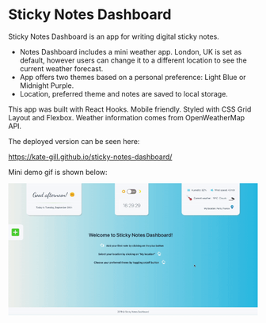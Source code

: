 # Sticky Notes Dashboard

Sticky Notes Dashboard is an app for writing digital sticky notes. 

* Notes Dashboard includes a mini weather app. London, UK is set as default, however users can change it to a different location to see the current weather forecast. 
* App offers two themes based on a personal preference: Light Blue or Midnight Purple. 
* Location, preferred theme and notes are saved to local storage. 

This app was built with React Hooks. Mobile friendly. Styled with CSS Grid Layout and Flexbox. Weather information comes from OpenWeatherMap API. 

The deployed version can be seen here:

https://kate-gill.github.io/sticky-notes-dashboard/

Mini demo gif is shown below:

![demo](demo.gif)


